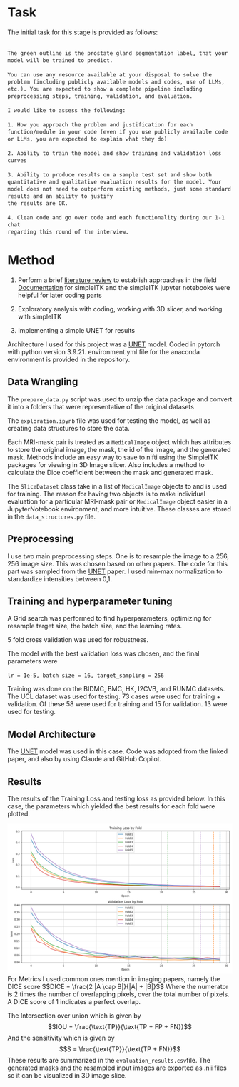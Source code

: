 # Task 
The initial task for this stage is provided as follows:
```

The green outline is the prostate gland segmentation label, that your model will be trained to predict.

You can use any resource available at your disposal to solve the problem (including publicly available models and codes, use of LLMs, etc.). You are expected to show a complete pipeline including preprocessing steps, training, validation, and evaluation. 

I would like to assess the following:

1. How you approach the problem and justification for each function/module in your code (even if you use publicly available code or LLMs, you are expected to explain what they do)

2. Ability to train the model and show training and validation loss curves

3. Ability to produce results on a sample test set and show both quantitative and qualitative evaluation results for the model. Your model does not need to outperform existing methods, just some standard results and an ability to justify
the results are OK.

4. Clean code and go over code and each functionality during our 1-1 chat
regarding this round of the interview.

```

# Method
1. Perform a brief [literature review](https://pmc.ncbi.nlm.nih.gov/articles/PMC8870978/#ref-list1) to establish approaches in the field
[Documentation](https://simpleitk.readthedocs.io/en/v1.2.4/Documentation/docs/source/fundamentalConcepts.html#resampling
) for simpleITK and the simpleITK jupyter notebooks were helpful for later coding parts

2. Exploratory analysis with coding, working with 3D slicer, and working with simpleITK 
3. Implementing a simple UNET for results

Architecture I used for this project was a [UNET](https://paperswithcode.com/method/u-net) model. Coded in pytorch with python version 3.9.21. environment.yml file for the anaconda environment is provided in the repository. 

## Data Wrangling
The `prepare_data.py` script was used to unzip the data package and convert it into a folders that were representative of the original datasets

The `exploration.ipynb` file  was used for testing the model, as well as creating data structures to store the data. 

Each MRI-mask pair is treated as a `MedicalImage` object which has attributes to store the original image, the mask, the id of the image, and the generated mask. Methods include an easy way to save to nifti using the SimpleITK packages for viewing in 3D Image slicer. Also includes a method to calculate the Dice coefficient between the mask and generated mask. 

The `SliceDataset` class take  in a list of `MedicalImage` objects to and is used for training. The reason for having two objects is to make individual evaluation for a particular MRI-mask pair or `MedicalImage` object easier in a JupyterNotebook environment, and more intuitive. These classes are stored in the `data_structures.py` file. 
## Preprocessing
I use two main preprocessing steps. One is to resample the image to a 256, 256 image size. This was chosen based on other papers. The code for this part was sampled from the  [UNET](https://paperswithcode.com/method/u-net) paper. I used min-max normalization to standardize intensities between 0,1. 

## Training and hyperparameter tuning
A Grid search was performed to find hyperparameters, optimizing for resample target size, the batch size, and the learning rates. 

5 fold cross validation was used for robustness. 

The model with the best validation loss was chosen, and the final parameters were 

`lr = 1e-5, batch size = 16, target_sampling = 256`

Training was done on the BIDMC, BMC, HK, I2CVB, and RUNMC datasets. The UCL dataset was used for testing. 73 cases were used for training + validation. Of these 58 were used for training and 15 for validation.  13 were used for testing.

## Model Architecture
The [UNET](https://paperswithcode.com/method/u-net) model was used in this case. Code was adopted from the linked paper, and also by using Claude and GitHub Copilot. 

## Results
The results of the Training Loss and testing loss as provided below. In this case, the parameters which yielded the best results for each fold were plotted. 
<div align = "center">
<img src="./cross_validation_results.png" alt="Cross-validation results" width="700" />
</div>
For Metrics I used common ones mention in imaging papers, namely the DICE score
$$DICE = \frac{2 |A \cap B|}{|A| + |B|}$$
Where the numerator is 2 times the number of overlapping pixels, over the total number of pixels. A DICE score of 1 indicates a perfect overlap. 

The Intersection over union which is given by 
$$IOU = \frac{\text{TP}}{\text{TP + FP + FN}}$$
And the sensitivity which is given by 
$$S = \frac{\text{TP}}{\text{TP + FN}}$$
These results are summarized in the `evaluation_results.csv`file. The generated masks and the resampled input images are exported as .nii files so it can be visualized in 3D image slice. 

